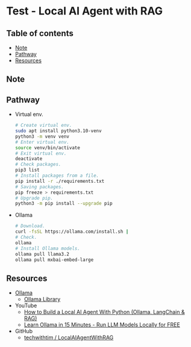 <!-- omit in toc -->
# Test - Local AI Agent with RAG

<!-- omit in toc -->
## Table of contents

- [Note](#note)
- [Pathway](#pathway)
- [Resources](#resources)

## Note

## Pathway

- Virtual env.

  ``` bash
  # Create virtual env.
  sudo apt install python3.10-venv
  python3 -m venv venv
  # Enter virtual env.
  source venv/bin/activate
  # Exit virtual env.
  deactivate
  # Check packages.
  pip3 list
  # Install packages from a file.
  pip install -r ./requirements.txt
  # Saving packages.
  pip freeze > requirements.txt
  # Upgrade pip.
  python3 -m pip install --upgrade pip
  ```

- Ollama

  ``` bash
  # Download.
  curl -fsSL https://ollama.com/install.sh | 
  # Check.
  ollama
  # Install Ollama models.
  ollama pull llama3.2
  ollama pull mxbai-embed-large
  ```

## Resources

- [Ollama](https://ollama.com/)
  - [Ollama Library](https://ollama.com/library)
- YouTube
  - [How to Build a Local AI Agent With Python (Ollama, LangChain & RAG)](https://www.youtube.com/watch?v=E4l91XKQSgw)
  - [Learn Ollama in 15 Minutes - Run LLM Models Locally for FREE](https://www.youtube.com/watch?v=UtSSMs6ObqY)
- GitHub
  - [techwithtim / LocalAIAgentWithRAG](https://github.com/techwithtim/LocalAIAgentWithRAG)
